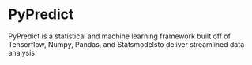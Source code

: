 # PyPredict
PyPredict is a statistical and machine learning framework built off of Tensorflow, Numpy, Pandas, and Statsmodelsto deliver streamlined data analysis

